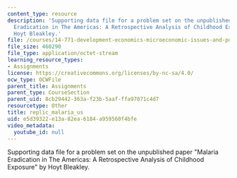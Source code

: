 ```yaml
---
content_type: resource
description: 'Supporting data file for a problem set on the unpublished paper "Malaria
  Eradication in The Americas: A Retrospective Analysis of Childhood Exposure" by
  Hoyt Bleakley.'
file: /courses/14-771-development-economics-microeconomic-issues-and-policy-models-fall-2008/e5d39322e13a82ea6184a959560f4bfe_replic_malaria_us.dta
file_size: 460290
file_type: application/octet-stream
learning_resource_types:
- Assignments
license: https://creativecommons.org/licenses/by-nc-sa/4.0/
ocw_type: OCWFile
parent_title: Assignments
parent_type: CourseSection
parent_uid: 8cb29442-363a-f23b-5aaf-ffa97071c4d7
resourcetype: Other
title: replic_malaria_us
uid: e5d39322-e13a-82ea-6184-a959560f4bfe
video_metadata:
  youtube_id: null
---
```

Supporting data file for a problem set on the unpublished paper "Malaria Eradication in The Americas: A Retrospective Analysis of Childhood Exposure" by Hoyt Bleakley.